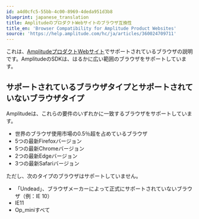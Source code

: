 ```yaml
---
id: a4d0cfc5-55bb-4c00-8969-4deda951d3b8
blueprint: japanese_translation
title: AmplitudeのプロダクトWebサイトのブラウザ互換性
title_en: 'Browser Compatibility for Amplitude Product Websites'
source: 'https://help.amplitude.com/hc/ja/articles/360024709711'
---
```

これは、[AmplitudeプロダクトWebサイト](http://analytics.amplitude.com)でサポートされているブラウザの説明です。AmplitudeのSDKは、はるかに広い範囲のブラウザをサポートしています。

## サポートされているブラウザタイプとサポートされていないブラウザタイプ

Amplitudeは、これらの要件のいずれかに一致するブラウザをサポートしています。

* 世界のブラウザ使用市場の0.5％超を占めているブラウザ
* 5つの最新Firefoxバージョン
* 5つの最新Chromeバージョン
* 2つの最新Edgeバージョン
* 3つの最新Safariバージョン

ただし、次のタイプのブラウザはサポートしていません。

* 「Undead」、ブラウザメーカーによって正式にサポートされていないブラウザ（例：IE 10）
* IE11
* Op\_miniすべて